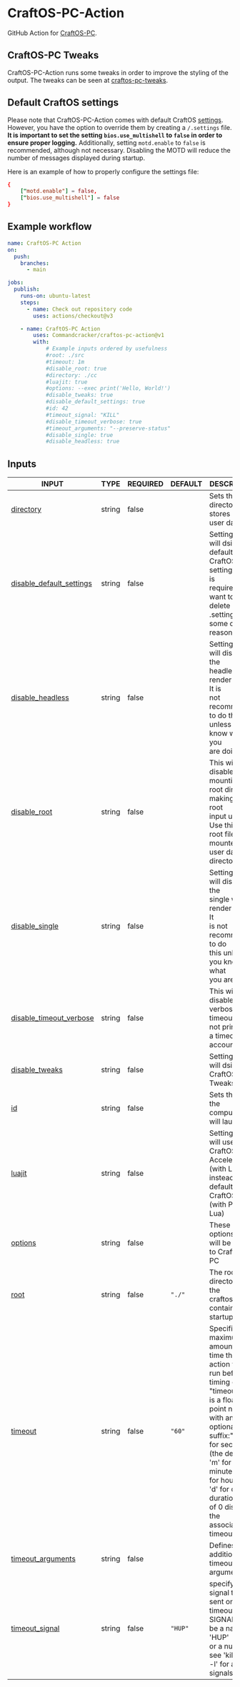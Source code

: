 # CraftOS-PC-Action

GitHub Action for [CraftOS-PC].

## CraftOS-PC Tweaks

CraftOS-PC-Action runs some tweaks in order to improve the styling of the output.
The tweaks can be seen at [craftos-pc-tweaks].

## Default CraftOS settings

Please note that CraftOS-PC-Action comes with default CraftOS [settings]. However, you have the option to override them by creating a `/.settings` file. **It is important to set the setting `bios.use_multishell` to `false` in order to ensure proper logging.** Additionally, setting `motd.enable` to `false` is recommended, although not necessary. Disabling the MOTD will reduce the number of messages displayed during startup.

Here is an example of how to properly configure the settings file:

```conf
{
    ["motd.enable"] = false,
    ["bios.use_multishell"] = false
}
```

[settings]: https://tweaked.cc/module/settings.html
[CraftOS-PC]: https://github.com/MCJack123/craftos2
[craftos-pc-tweaks]: https://github.com/Commandcracker/craftos-pc-tweaks

## Example workflow

```yml
name: CraftOS-PC Action
on:
  push:
    branches:
      - main

jobs:
  publish:
    runs-on: ubuntu-latest
    steps:
      - name: Check out repository code
        uses: actions/checkout@v3

    - name: CraftOS-PC Action
        uses: Commandcracker/craftos-pc-action@v1
        with:
            # Example inputs ordered by usefulness
            #root: ./src
            #timeout: 1m
            #disable_root: true
            #directory: ./cc
            #luajit: true
            #options: --exec print('Hello, World!')
            #disable_tweaks: true
            #disable_default_settings: true
            #id: 42
            #timeout_signal: "KILL"
            #disable_timeout_verbose: true
            #timeout_arguments: "--preserve-status"
            #disable_single: true
            #disable_headless: true

```

## Inputs

<!-- AUTO-DOC-INPUT:START - Do not remove or modify this section -->

|                                                  INPUT                                                   |  TYPE  | REQUIRED | DEFAULT |                                                                                                                                                     DESCRIPTION                                                                                                                                                     |
|----------------------------------------------------------------------------------------------------------|--------|----------|---------|---------------------------------------------------------------------------------------------------------------------------------------------------------------------------------------------------------------------------------------------------------------------------------------------------------------------|
|                       <a name="input_directory"></a>[directory](#input_directory)                        | string |  false   |         |                                                                                                                                    Sets the directory that stores <br>user data                                                                                                                                     |
| <a name="input_disable_default_settings"></a>[disable_default_settings](#input_disable_default_settings) | string |  false   |         |                                                                                  Setting this will dsiable all <br>default CraftOS-PC settings. This is <br>required if you want to <br>delete .settings for some odd <br>reason.                                                                                   |
|             <a name="input_disable_headless"></a>[disable_headless](#input_disable_headless)             | string |  false   |         |                                                                                      Setting this will disable the <br>headless render mode. It is <br>not recommended to do this <br>unless you know what you <br>are doing.                                                                                       |
|                   <a name="input_disable_root"></a>[disable_root](#input_disable_root)                   | string |  false   |         |                                                                             This will disable mounting the <br>root directory making the root <br>input useless. Use this if <br>root files are mounted with <br>user data directory.                                                                               |
|                <a name="input_disable_single"></a>[disable_single](#input_disable_single)                | string |  false   |         |                                                                                   Setting this will disable the <br>single window render mode. It <br>is not recommended to do <br>this unless you know what <br>you are doing.                                                                                     |
|  <a name="input_disable_timeout_verbose"></a>[disable_timeout_verbose](#input_disable_timeout_verbose)   | string |  false   |         |                                                                                                                   This will disable verbose timeout, <br>not printing if a timeout <br>accoured.                                                                                                                    |
|                <a name="input_disable_tweaks"></a>[disable_tweaks](#input_disable_tweaks)                | string |  false   |         |                                                                                                                                Setting this will dsiable all <br>CraftOS-PC-Tweaks                                                                                                                                  |
|                                  <a name="input_id"></a>[id](#input_id)                                  | string |  false   |         |                                                                                                                                  Sets the ID of the <br>computer that will launch                                                                                                                                   |
|                            <a name="input_luajit"></a>[luajit](#input_luajit)                            | string |  false   |         |                                                                                                  Setting this will use CraftOS-PC <br>Accelerated (with LuaJIT) instead of default <br>CraftOS-PC (with PUC Lua)                                                                                                    |
|                          <a name="input_options"></a>[options](#input_options)                           | string |  false   |         |                                                                                                                            These are the options that <br>will be passed to CraftOS-PC                                                                                                                              |
|                               <a name="input_root"></a>[root](#input_root)                               | string |  false   | `"./"`  |                                                                                                                          The root directory of the <br>craftos-pc containg a startup.lua                                                                                                                            |
|                          <a name="input_timeout"></a>[timeout](#input_timeout)                           | string |  false   | `"60"`  | Specifies the maximum amount of <br>time that the action will <br>run before timing out. "timeout <br>is a floating point number <br>with an optional suffix:" 's' <br>for seconds (the default), 'm' for <br>minutes, 'h' for hours or <br>'d' for days. A duration <br>of 0 disables the associated <br>timeout.  |
|           <a name="input_timeout_arguments"></a>[timeout_arguments](#input_timeout_arguments)            | string |  false   |         |                                                                                                                                        Defines additional timeout arguments.                                                                                                                                        |
|                <a name="input_timeout_signal"></a>[timeout_signal](#input_timeout_signal)                | string |  false   | `"HUP"` |                                                                                   specify the signal to be <br>sent on timeout; SIGNAL may <br>be a name like 'HUP' <br>or a number; see 'kill <br>-l' for a list of <br>signals                                                                                    |

<!-- AUTO-DOC-INPUT:END -->
